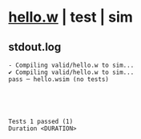 # [hello.w](../../../../../examples/tests/valid/hello.w) | test | sim

## stdout.log
```log
- Compiling valid/hello.w to sim...
✔ Compiling valid/hello.w to sim...
pass ─ hello.wsim (no tests)
 




Tests 1 passed (1) 
Duration <DURATION>

```

